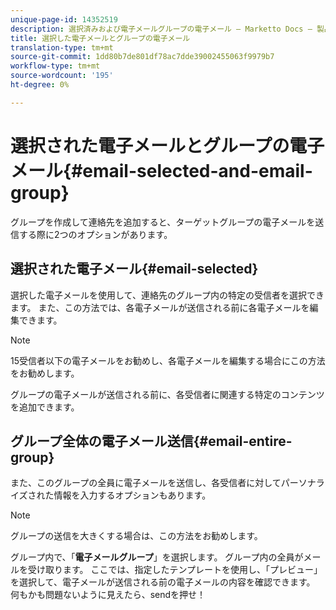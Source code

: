 ```yaml
---
unique-page-id: 14352519
description: 選択済みおよび電子メールグループの電子メール — Marketto Docs — 製品ドキュメント
title: 選択した電子メールとグループの電子メール
translation-type: tm+mt
source-git-commit: 1dd80b7de801df78ac7dde39002455063f9979b7
workflow-type: tm+mt
source-wordcount: '195'
ht-degree: 0%

---
```



# 選択された電子メールとグループの電子メール{#email-selected-and-email-group}

グループを作成して連絡先を追加すると、ターゲットグループの電子メールを送信する際に2つのオプションがあります。

## 選択された電子メール{#email-selected}

選択した電子メールを使用して、連絡先のグループ内の特定の受信者を選択できます。 また、この方法では、各電子メールが送信される前に各電子メールを編集できます。

>[!NOTE]
>
>15受信者以下の電子メールをお勧めし、各電子メールを編集する場合にこの方法をお勧めします。

グループの電子メールが送信される前に、各受信者に関連する特定のコンテンツを追加できます。

## グループ全体の電子メール送信{#email-entire-group}

また、このグループの全員に電子メールを送信し、各受信者に対してパーソナライズされた情報を入力するオプションもあります。

>[!NOTE]
>
>グループの送信を大きくする場合は、この方法をお勧めします。

グループ内で、「**電子メールグループ**」を選択します。 グループ内の全員がメールを受け取ります。  ここでは、指定したテンプレートを使用し、「プレビュー」を選択して、電子メールが送信される前の電子メールの内容を確認できます。 何もかも問題ないように見えたら、sendを押せ！

